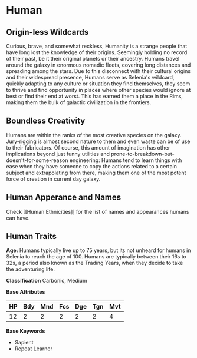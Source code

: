 # Human



## Origin-less Wildcards
Curious, brave, and somewhat reckless, Humanity is a strange people that have long lost the knowledge of their origins. Seemingly holding no record of their past, be it their original planets or their ancestry. Humans travel around the galaxy in enormous nomadic fleets, covering long distances and spreading among the stars.
Due to this disconnect with their cultural origins and their widespread presence, Humans serve as Selenia's wildcard, quickly adapting to any culture or situation they find themselves, they seem to thrive and find opportunity in places where other species would ignore at best or find their end at worst. This has earned them a place in the Rims, making them the bulk of galactic civilization in the frontiers.

## Boundless Creativity
Humans are within the ranks of the most creative species on the galaxy. Jury-rigging is almost second nature to them and even waste can be of use to their fabricators. Of course, this amount of imagination has other implications beyond just funny utilities and prone-to-breakdown-but-doesn't-for-some-reason engineering: Humans tend to learn things with ease when they have someone to copy the actions related to a certain subject and extrapolating from there, making them one of the most potent force of creation in current day galaxy.

## Human Apperance and Names
Check [[Human Ethnicities]] for the list of names and appearances humans can have.

## Human Traits
__Age:__ Humans typically live up to 75 years, but its not unheard for humans in Selenia to reach the age of 100. Humans are typically between their 16s to 32s, a period also known as the Trading Years, when they decide to take the adventuring life.

__Classification__
Carbonic, Medium

__Base Attributes__

HP | Bdy | Mnd | Fcs | Dge | Tgn | Mvt 
-- | --- | --- | --- | --- | --- | --- 
12 | 2 | 2 | 2 | 2 | 2 | 4 

__Base Keywords__
- Sapient
- Repeat Learner